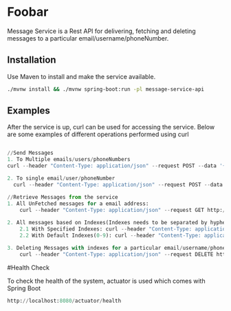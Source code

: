 # Foobar

Message Service is a Rest API for delivering, fetching and deleting messages to a particular email/username/phoneNumber.

## Installation

Use Maven to install and make the service available.

```bash
./mvnw install && ./mvnw spring-boot:run -pl message-service-api
```

## Examples

After the service is up, curl can be used for accessing the service. Below are some examples of different operations performed using curl

```python

//Send Messages
1. To Multiple emails/users/phoneNumbers
curl --header "Content-Type: application/json" --request POST --data '{"messageInfo":{"messageBody":"Hello.."},"toEmails":["akhilesh1","akhilesh2"]}' http://localhost:8080/message

2. To single email/user/phoneNumber
  curl --header "Content-Type: application/json" --request POST --data '{"messageInfo":{"messageBody":"Hello.."},"toEmails":["akhilesh1"]}' http://localhost:8080/message

//Retrieve Messages from the service
1. All UnFetched messages for a email address:
   	curl --header "Content-Type: application/json" --request GET http://localhost:8080/messages/akhilesh1\?unFetched=true
   
2. All messages based on Indexes(Indexes needs to be separated by hyphen): 
    2.1 With Specified Indexes: curl --header "Content-Type: application/json" --request GET http://localhost:8080/messages/akhilesh1\?indexes=0-1
    2.2 With Default Indexes(0-9): curl --header "Content-Type: application/json" --request GET http://localhost:8080/messages/akhilesh2

3. Deleting Messages with indexes for a particular email/username/phoneNr
    curl --header "Content-Type: application/json" --request DELETE http://localhost:8080/messages/akhilesh1/0-1
```

#Health Check

To check the health of the system, actuator is used which comes with Spring Boot

```python
http://localhost:8080/actuator/health
```